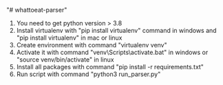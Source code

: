 "# whattoeat-parser" 

1. You need to get python version > 3.8
2. Install virtualenv with "pip install virtualenv" command in windows and "pip install virtualenv" in mac or linux
3. Create environment with command "virtualenv venv"
4. Activate it with command "venv\Scripts\activate.bat" in windows or "source venv/bin/activate" in linux
5. Install all packages with command "pip install -r requirements.txt"
6. Run script with command "python3 run_parser.py"
